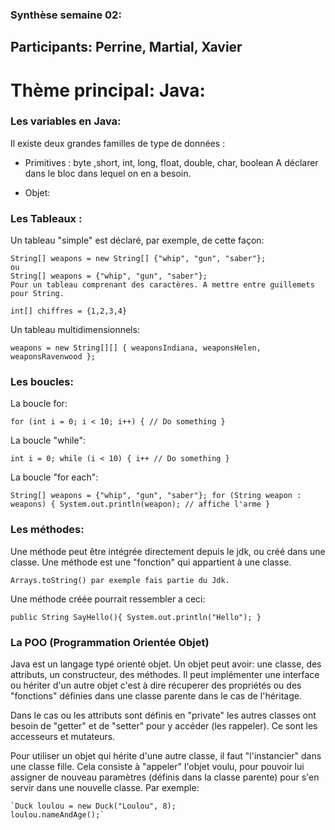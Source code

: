 ### Synthèse semaine 02:

<h2>Participants: Perrine, Martial, Xavier

<h1>Thème principal: Java:

### Les variables en Java:

Il existe deux grandes familles de type de données :

* Primitives  : byte ,short, int, long, float, double, char, boolean 
	A déclarer dans le bloc dans lequel on en a besoin. 

- Objet:

### Les Tableaux :

Un tableau "simple" est déclaré, par exemple, de cette façon:
	
	String[] weapons = new String[] {"whip", "gun", "saber"};
	ou 
	String[] weapons = {"whip", "gun", "saber"};
	Pour un tableau comprenant des caractères. A mettre entre guillemets pour String.

	int[] chiffres = {1,2,3,4}

Un tableau multidimensionnels:

` weapons = new String[][] {
    weaponsIndiana,
    weaponsHelen,
    weaponsRavenwood
	}; `

### Les boucles:

La boucle for:

`for (int i = 0; i < 10; i++) {
    // Do something
	 }`
	
La boucle "while":

`int i = 0;
while (i < 10) {
    i++
    // Do something
}`

La boucle "for each":

`String[] weapons = {"whip", "gun", "saber"};
for (String weapon : weapons) {
    System.out.println(weapon); // affiche l'arme
}`
	
### Les méthodes:

Une méthode peut être intégrée directement depuis le jdk, ou créé dans une classe. Une méthode est une "fonction" qui appartient à une classe. 

	Arrays.toString() par exemple fais partie du Jdk.

Une méthode créée pourrait ressembler a ceci:

`public String SayHello(){
		System.out.println("Hello");
		}`

### La POO (Programmation Orientée Objet)

Java est un langage typé orienté objet. Un objet peut avoir: une classe, des attributs, un constructeur, des méthodes.  Il peut implémenter une interface ou hériter d'un autre objet c'est à dire récuperer des propriétés ou des "fonctions" définies dans une classe parente dans le cas de l'héritage.

Dans le cas ou les attributs sont définis en "private" les autres classes ont besoin de "getter" et de "setter" pour y accéder (les rappeler). Ce sont les accesseurs et mutateurs.

Pour utiliser un objet qui hérite d'une autre classe, il faut "l'instancier" dans une classe fille.
Cela consiste à "appeler" l'objet voulu, pour pouvoir lui assigner de nouveau paramètres (définis dans la classe parente) pour s'en servir dans une nouvelle classe.
Par exemple:

	`Duck loulou = new Duck("Loulou", 8);
    loulou.nameAndAge();`